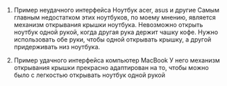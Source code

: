 1. Пример неудачного интерфейса
Ноутбук acer, asus и другие
Самым главным недостатком этих ноутбуков, по моему мнению, является механизм открывания крышки ноутбука. Невозможно открыть ноутбук одной рукой, когда другая рука держит
чашку кофе. Нужно использовать обе руки, чтобы одной открывать крышку, а другой придерживать низ ноутбука.



2. Пример удачного интерфейса
компьютер MacBook
У него механизм открывания крышки прекрасно адаптирован на то, чтобы можно было с легкостью открывать ноутбук одной рукой
